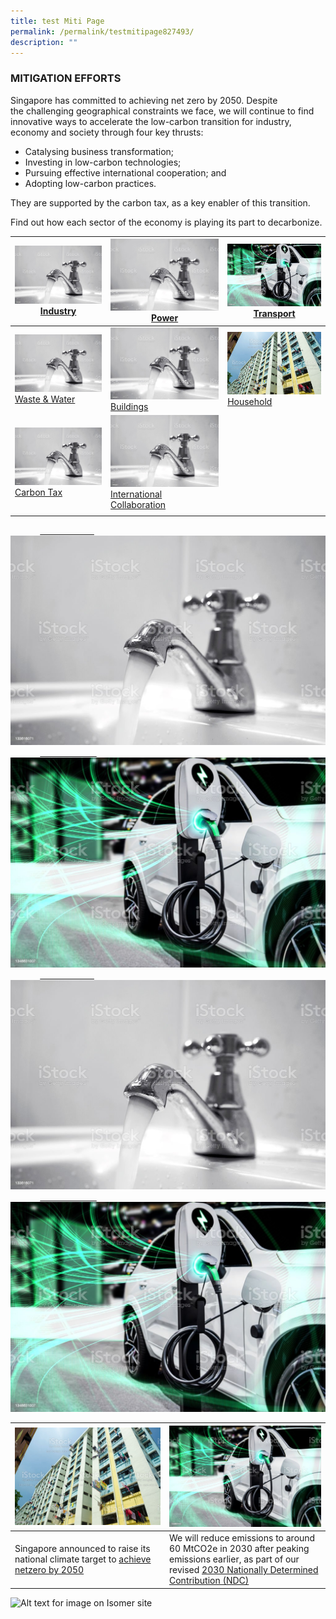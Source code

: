 ```yaml
---
title: test Miti Page
permalink: /permalink/testmitipage827493/
description: ""
---
```

### MITIGATION EFFORTS

Singapore has committed to achieving net zero by 2050. Despite the challenging geographical constraints we face, we will continue to find innovative ways to accelerate the low-carbon transition for industry, economy and society through four key thrusts:

*   Catalysing business transformation;
*   Investing in low-carbon technologies;
*   Pursuing effective international cooperation; and
*   Adopting low-carbon practices.

They are supported by the carbon tax, as a key enabler of this transition.

Find out how each sector of the economy is playing its 
part to decarbonize.

| ![](/images/istockphoto-133616071-1024x1024.jpg) [Industry](https://www.nccs.gov.sg/singapores-climate-action/mitigation-efforts/)| ![](/images/istockphoto-133616071-1024x1024.jpg) [Power](https://www.nccs.gov.sg/singapores-climate-action/mitigation-efforts/)| ![](/images/istockphoto-1348631007-1024x1024.jpg) [Transport](https://www.nccs.gov.sg/singapores-climate-action/mitigation-efforts/) |
| -------- | -------- | -------- |
| ![](/images/istockphoto-133616071-1024x1024.jpg) [Waste & Water](https://www.nccs.gov.sg/singapores-climate-action/mitigation-efforts/) | ![](/images/istockphoto-133616071-1024x1024.jpg) [Buildings](https://www.nccs.gov.sg/singapores-climate-action/mitigation-efforts/)| ![](images/istockphoto-471526987-1024x1024.jpg) [Household](https://www.nccs.gov.sg/singapores-climate-action/mitigation-efforts/)
| ![](/images/istockphoto-133616071-1024x1024.jpg) [Carbon Tax](https://www.nccs.gov.sg/singapores-climate-action/mitigation-efforts/)| ![](/images/istockphoto-133616071-1024x1024.jpg) [International Collaboration](https://www.nccs.gov.sg/singapores-climate-action/mitigation-efforts/) 
|  |  |



<div class="tile-container">
            <a class="tile-item" href="/key-focus-areas/city-in-nature">
                       <img src="/images/istockphoto-133616071-1024x1024.jpg" alt="Industry"></a>
            <a class="tile-item" href="/key-focus-areas/energy-reset">
                        <img src="/images/istockphoto-1348631007-1024x1024.jpg" alt="Power"></a>
</div>

<div class="tile-container">
            <a class="tile-item" href="/key-focus-areas/city-in-nature">
                       <img src="/images/istockphoto-133616071-1024x1024.jpg" alt="Industry"></a>
            <a class="tile-item" href="/key-focus-areas/energy-reset">
                        <img src="/images/istockphoto-1348631007-1024x1024.jpg" alt="Power"></a>
</div>




|![](/images/istockphoto-471526987-1024x1024.jpg)| ![](/images/istockphoto-1348631007-1024x1024.jpg)| 
| -------- | -------- | 
| Singapore announced to raise its national climate target to [achieve netzero by 2050](https://www.nccs.gov.sg/media/press-releases/singapore-commits-to-achieve-net-zero/)  | We will reduce emissions to around 60 MtCO2e in 2030 after peaking emissions earlier, as part of our revised [2030 Nationally Determined Contribution (NDC)](https://unfccc.int/sites/default/files/NDC/2022-11/Singapore%20Second%20Update%20of%20First%20NDC.pdf)| 



![Alt text for image on Isomer site](/images/2022_Infographic_Charting_Singapore's_Net_Zero_Future.jpg)